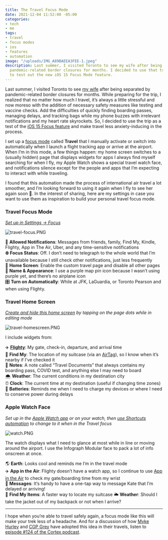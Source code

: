 ```yaml
---
title: The Travel Focus Mode
date: 2021-12-04 11:52:00 -05:00
categories:
- tech
- me
tags:
- travel
- focus modes
- ios
- features
- automation
image: "/uploads/IMG_A89BAEEA3FEE-1.jpeg"
description: Last summer, I visited Toronto to see my wife after being separated by
  pandemic-related border closures for months. I decided to use that trip as an excuse
  to test out the new iOS 15 Focus Mode feature.
---
```


Last summer, I visited Toronto to see [my wife](https://twitter.com/girly_juice) after being separated by pandemic-related border closures for months. While preparing for the trip, I realized that no matter how much I travel, it’s always a little stressful and now moreso with the addition of necessary safety measures like testing and vaccine checks. Add the difficulties of quickly finding boarding passes, managing delays, and tracking bags while my phone buzzes with irrelevant notifications and my heart rate skyrockets. So, I decided to use the trip as a test of the [iOS 15 Focus feature](https://support.apple.com/en-us/HT212608) and make travel less anxiety-inducing in the process.

I set up a [focus mode](https://twitter.com/mb/status/1429069655629500416) called **Travel** that I manually activate or switch into automatically when I launch a flight tracking app or arrive at the airport. When I’m in this mode, a few things happen: my home screen switches to a (usually hidden) page that displays widgets for apps I always find myself searching for when I fly, my Apple Watch shows a special travel watch face, and notifications silence except for the people and apps that I’m expecting to interact with while traveling.

I found that this automation made the process of international air travel a lot smoother, and I’m looking forward to using it again when I fly to see her again soon 🤞. In the interest of sharing, here are my settings in case you want to use them as inspiration to build your personal travel focus mode.

### Travel Focus Mode
*[Set up in Settings → Focus](https://support.apple.com/en-us/HT212608)*

![travel-focus.PNG](/uploads/travel-focus.PNG)

🔴 **Allowed Notifications**: Messages from friends, family, Find My, Kindle, Flighty, App in The Air, Uber, and any time-sensitive notifications  
⛔️ **Focus Status**: Off. I don’t need to telegraph to the whole world that I’m unavailable because I still check other notifications, just less frequently  
📱 **Home Screen**: Enable the custom travel page and disable all other pages   
📍 **Name & Appearance**: I use a purple map pin icon because I wasn’t using purple yet, and there’s no airplane icon  
🎛 **Turn on Automatically**: While at JFK, LaGuardia, or Toronto Pearson and when using Flighty.


### Travel Home Screen
*[Create and hide this home screen](https://support.apple.com/en-me/HT211345) by tapping on the page dots while in editing mode*

![travel-homescreen.PNG](/uploads/travel-homescreen.PNG)

I include widgets from:

✈️ **[Flighty](https://www.flightyapp.com)**: My gate, check-in, departure, and arrival time  
🧳 **Find My**: The location of my suitcase (via an [AirTag](https://www.apple.com/airtag/)), so I know when it’s nearby if I’ve checked it  
📒 **Notes**: A note called “Travel Documents” that always contains my boarding pass, COVID test, and anything else I may need to board  
🌨 **Weather**: The current conditions in my destination city  
⏰ **Clock**: The current time at my destination (useful if changing time zones)  
🔋 **Batteries**: Reminds me when I need to charge my devices or where I need to conserve power during delays  

### Apple Watch Face
*Set up in the [Apple Watch app](https://support.apple.com/guide/watch/faces-and-features-apde9218b440/watchos) or on your watch, then [use Shortcuts automation](https://appleinsider.com/articles/20/09/28/how-to-automatically-change-apple-watch-faces-at-certain-times-or-places) to change to it when in the Travel focus*

![watch.PNG](/uploads/watch.PNG)

The watch displays what I need to glance at most while in line or moving around the airport. I use the Infograph Modular face to pack a lot of info onscreen at once.

🌎 **Earth**:  Looks cool and reminds me I’m in the travel mode  
✈️ **App in the Air**: Flighty doesn’t have a watch app, so I continue to use [App in the Air](https://www.appintheair.mobi) to check my gate/boarding time from my wrist  
💬 **Messages**: It’s handy to have a one-tap way to message Kate that I’m delayed or arriving!  
🧳 **Find My Items**: A faster way to locate my suitcase 
🌥 **Weather**: Should I take the jacket out of my backpack or not when I arrive?

* * * 

I hope when you’re able to travel safely again, a focus mode like this will make your trek less of a headache. And for a discussion of how [Myke Hurley](https://twitter.com/imyke?ref_src=twsrc%5Egoogle%7Ctwcamp%5Eserp%7Ctwgr%5Eauthor) and [CGP Grey](https://twitter.com/cgpgrey) have adopted this idea in their travels, listen to [episode #124 of the Cortex podcast](https://www.relay.fm/cortex/124).
